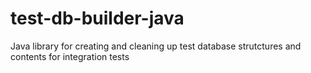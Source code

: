 # test-db-builder-java
Java library for creating and cleaning up test database strutctures and contents for integration tests

